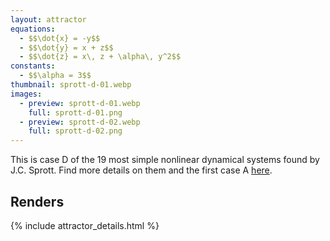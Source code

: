 ```yaml
---
layout: attractor
equations:
  - $$\dot{x} = -y$$
  - $$\dot{y} = x + z$$
  - $$\dot{z} = x\, z + \alpha\, y^2$$
constants:
  - $$\alpha = 3$$
thumbnail: sprott-d-01.webp
images:
  - preview: sprott-d-01.webp
    full: sprott-d-01.png
  - preview: sprott-d-02.webp
    full: sprott-d-02.png
---
```

This is case D of the 19 most simple nonlinear dynamical systems found by J.C. Sprott.
Find more details on them and the first case A [here](../sprott-a).


## Renders

{% include attractor_details.html %}
